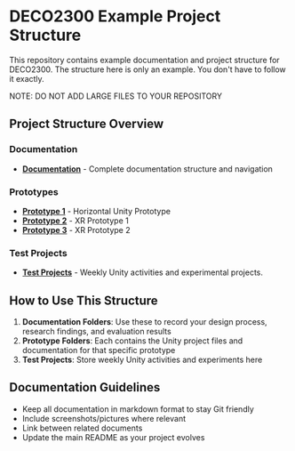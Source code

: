 # DECO2300 Example Project Structure

This repository contains example documentation and project structure for DECO2300.
The structure here is only an example. You don't have to follow it exactly.

NOTE: DO NOT ADD LARGE FILES TO YOUR REPOSITORY

## Project Structure Overview

### Documentation

- **[Documentation](./Documentation/README.md)** - Complete documentation structure and navigation

### Prototypes

- **[Prototype 1](./Prototype%201/README.md)** - Horizontal Unity Prototype
- **[Prototype 2](./Prototype%202/README.md)** - XR Prototype 1
- **[Prototype 3](./Prototype%203/README.md)** - XR Prototype 2

### Test Projects

- **[Test Projects](./TestProjects/README.md)** - Weekly Unity activities and experimental projects.

## How to Use This Structure

1. **Documentation Folders**: Use these to record your design process, research findings, and evaluation results
2. **Prototype Folders**: Each contains the Unity project files and documentation for that specific prototype
3. **Test Projects**: Store weekly Unity activities and experiments here

## Documentation Guidelines

- Keep all documentation in markdown format to stay Git friendly
- Include screenshots/pictures where relevant
- Link between related documents
- Update the main README as your project evolves
